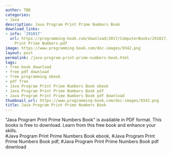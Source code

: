 ```yaml
---
author: TBD
categories:
- Java
description: Java Program Print Prime Numbers Book
download_links:
- info: '291017'
  url: https://programming-book.com/download/2017/ComputerBooks/291017/Java Program
    Print Prime Numbers.pdf
image: https://www.programming-book.com/doc-images/9342.png
layout: post
permalink: /java-program-print-prime-numbers-book.html
tags:
- free book download
- free pdf download
- free programming ebook
- pdf free
- Java Program Print Prime Numbers Book ebook
- Java Program Print Prime Numbers Book pdf
- Java Program Print Prime Numbers Book pdf download
thumbnail_url: https://www.programming-book.com/doc-images/9342.png
title: Java Program Print Prime Numbers Book
---
```


 
<div class="item-desc text-justify">
  "Java Program Print Prime Numbers Book" is available in PDF format. This books is free to download. Learn from this free book and enhance your skills.
  <br>
  #Java Program Print Prime Numbers Book ebook, #Java Program Print Prime Numbers Book pdf, #Java Program Print Prime Numbers Book pdf download
</div>